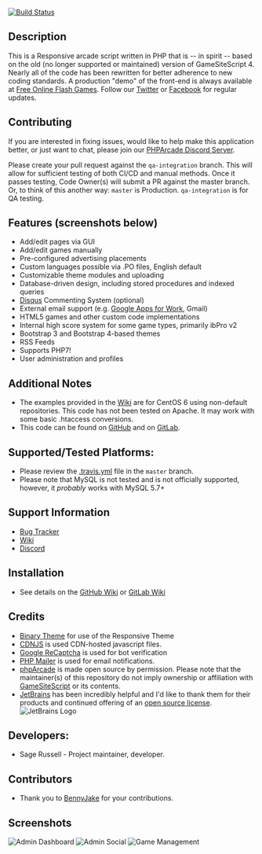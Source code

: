 [![Build Status](https://travis-ci.org/Sageth/phparcade.svg?branch=master)](https://travis-ci.org/Sageth/phparcade)

## Description
This is a Responsive arcade script written in PHP that is -- in spirit -- based on the old (no longer 
supported or maintained) version of GameSiteScript 4. Nearly all of the code has been rewritten for 
better adherence to new coding standards.  A production "demo" of the front-end is always available at 
[Free Online Flash Games](https://www.phparcade.com).  Follow our [Twitter](https://twitter.com/phparcade) or
[Facebook](https://www.facebook.com/PHPArcade-271750579558482) for regular updates.

## Contributing
If you are interested in fixing issues, would like to help make this application better, or just want to chat, please join
our [PHPArcade Discord Server](http://discord.gg/wzr3PCf).

Please create your pull request against the `qa-integration` branch.  This will allow for sufficient testing of both CI/CD and manual methods.  Once it passes testing, Code Owner(s) will submit a PR against the master branch.  Or, to think of this another way:  `master` is Production.  `qa-integration` is for QA testing.

## Features (screenshots below)
* Add/edit pages via GUI
* Add/edit games manually
* Pre-configured advertising placements
* Custom languages possible via .PO files, English default
* Customizable theme modules and uploading
* Database-driven design, including stored procedures and indexed queries
* [Disqus](https://disqus.com/) Commenting System (optional)
* External email support (e.g. [Google Apps for Work](https://goo.gl/S3SgCr), Gmail)
* HTML5 games and other custom code implementations
* Internal high score system for some game types, primarily ibPro v2
* Bootstrap 3 and Bootstrap 4-based themes
* RSS Feeds
* Supports PHP7!
* User administration and profiles

## Additional Notes
* The examples provided in the [Wiki](https://github.com/Sageth/phpArcade/wiki) are for CentOS 6 using non-default
repositories. This code has not been tested on Apache. It may work with some basic .htaccess conversions.
* This code can be found on [GitHub](https://github.com/Sageth/phpArcade) and on [GitLab](https://gitlab.com/Sageth/phparcade).

## Supported/Tested Platforms:
* Please review the [.travis.yml](https://github.com/Sageth/phparcade/blob/master/.travis.yml) file in the `master` branch.
* Please note that MySQL is not tested and is not officially supported, however, it _probably_ works with MySQL 5.7+

## Support Information
* [Bug Tracker](https://github.com/Sageth/phpArcade/issues)
* [Wiki](https://github.com/Sageth/phpArcade/wiki)
* [Discord](http://discord.gg/wzr3PCf)

## Installation
* See details on the [GitHub Wiki](https://github.com/Sageth/phparcade/wiki) or [GitLab Wiki](https://gitlab.com/Sageth/phparcade/wikis/home)

## Credits
* [Binary Theme](http://www.binarytheme.com/) for use of the Responsive Theme
* [CDNJS](https://cdnjs.com/) is used CDN-hosted javascript files.
* [Google ReCaptcha](https://github.com/google/recaptcha) is used for bot verification
* [PHP Mailer](https://www.github.com/PHPMailer/PHPMailer) is used for email notifications.
* [phpArcade](https://www.phparcade.com) is made open source by permission. Please note that the maintainer(s) of this 
repository do not imply ownership or affiliation with [GameSiteScript](http://www.gamesitescript.com) or its contents.
* [JetBrains](https://www.jetbrains.com/) has been incredibly helpful and I'd like to thank them for their products and 
continued offering of an [open source license](https://www.jetbrains.com/buy/opensource/).  
![JetBrains Logo](https://www.phparcade.com/includes/images/jetbrains-variant-3.svg)

## Developers:
* Sage Russell - Project maintainer, developer. 

## Contributors
* Thank you to [BennyJake](https://github.com/BennyJake) for your contributions.

## Screenshots
![Admin Dashboard](http://i61.tinypic.com/15zj2g.png "Admin Dashboard")
![Admin Social](http://i59.tinypic.com/2cx8ftk.png "Social Settings")
![Game Management](http://i62.tinypic.com/2eehnbd.png "Game Management")
